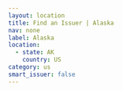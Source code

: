 ```yaml
---
layout: location
title: Find an Issuer | Alaska
nav: none
label: Alaska
location:
  - state: AK
    country: US
category: us
smart_issuer: false
---
```

